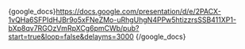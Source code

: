 {google_docs}https://docs.google.com/presentation/d/e/2PACX-1vQHa6SFPIdHJBr9o5xFNeZMo-uRhgUhgN4PPw5htizzrsSSB411XP1-bXp8qv7RGOzVmRpXCg6pmCWb/pub?start=true&loop=false&delayms=3000 {/google_docs}
